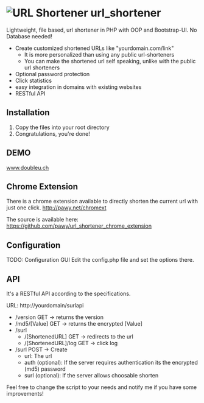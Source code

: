 ![URL Shortener](https://raw.github.com/pawy/icons/master/sUrl_icons/1_Desktop_Icons/icon_048.png "URL Shortener") url_shortener
=============

Lightweight, file based, url shortener in PHP with OOP and Bootstrap-UI. No Database needed!

- Create customized shortened URLs like "yourdomain.com/link"
  - It is more personalized than using any public url-shorteners
  - You can make the shortened url self speaking, unlike with the public url shorteners
- Optional password protection
- Click statistics
- easy integration in domains with existing websites
- RESTful API

Installation
------------
1. Copy the files into your root directory
2. Congratulations, you're done!

DEMO
----

www.doubleu.ch

Chrome Extension
----------------

There is a chrome extension available to directly shorten the current url with just one click.
http://pawy.net/chromext

The source is available here: https://github.com/pawy/url_shortener_chrome_extension

Configuration
-------------

TODO: Configuration GUI
Edit the config.php file and set the options there.

API
--------

It's a RESTful API according to the specifications.

URL: http://yourdomain/surlapi

- /version GET -> returns the version
- /md5/[Value] GET -> returns the encrypted [Value]
- /surl
  - /[ShortenedURL] GET -> redirects to the url
  - /[ShortenedURL]/log GET -> click log
- /surl POST -> Create
  - url: The url
  - auth (optional): If the server requires authentication its the encrypted (md5) password
  - surl (optional): If the server allows choosable shorten


Feel free to change the script to your needs and notify me if you have some improvements!
